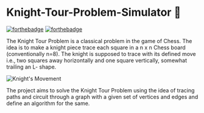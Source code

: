 # Knight-Tour-Problem-Simulator :horse:
[![forthebadge](https://forthebadge.com/images/badges/built-with-love.svg)](https://forthebadge.com) [![forthebadge](https://forthebadge.com/images/badges/made-with-python.svg)](https://forthebadge.com)

The Knight Tour Problem is a classical problem in the game of Chess. The idea is to make a knight piece trace each square in a n x n Chess board (conventionally n=8). The knight is supposed to trace with its defined move i.e., two squares away horizontally and one square vertically, somewhat trailing an L- shape.

![Knight's Movement](https://www.flyintobooks.com/wp-content/uploads/2021/04/Knight-Chess-Piece-Moves-Flyintobooks.com_.png)

The project aims to solve the Knight Tour Problem using the idea of tracing paths and circuit through a graph with a given set of vertices and edges and define an algorithm for the same.

